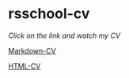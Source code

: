  # rsschool-cv

 *Click on the link and watch my CV*

 [Markdown-CV](https://pro100vidocq.github.io/rsschool-cv/cv)

 [HTML-CV](https://pro100vidocq.github.io/rsschool-cv/)
